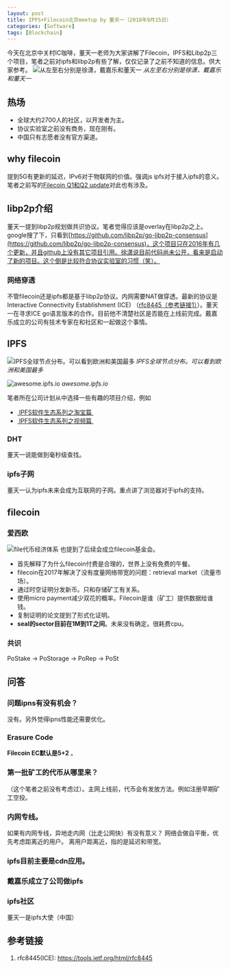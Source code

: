 ```yaml
---
layout: post
title: IPFS+Filecoin北京meetup by 董天一（2018年9月15日）
categories: [Software]
tags: [Blockchain]
---
```



今天在北京中关村IC咖啡，董天一老师为大家讲解了Filecoin，IPFS和Libp2p三个项目，笔者之前对ipfs和libp2p有些了解，仅仅记录了之前不知道的信息。供大家参考。
![从左至右分别是徐潇，戴嘉乐和董天一](http://opuclx9sq.bkt.clouddn.com/macbook/2018-09-16-040244.jpg)
*从左至右分别是徐潇，戴嘉乐和董天一*

## 热场
* 全球大约2700人的社区，以开发者为主。
* 协议实验室之前没有商务，现在刚有。
* 中国只有志愿者没有官方渠道。

## why filecoin
提到5G有更新的延迟，IPv6对于物联网的价值。强调js ipfs对于接入ipfs的意义。笔者之前写的[Filecoin Q1和Q2 update](https://mp.weixin.qq.com/s?__biz=MzI5MzcwODYxMQ==&mid=2247483884&idx=1&sn=beb97d485de90dedbbf742903c53d36a&chksm=ec6cb7c0db1b3ed619e0401cbc607a28f6e305995d420c291bf02350f062cdec6a3c9f082abb&token=735856262&lang=zh_CN#rd "Filecoin Q1&Q2 Update")对此也有涉及。

## libp2p介绍
董天一提到libp2p规划做共识协议。笔者觉得应该是overlay在libp2p之上。google搜了下，只看到[https://github.com/libp2p/go-libp2p-consensus](https://github.com/libp2p/go-libp2p-consensus)，这个项目只在2016年有几个更新，并且github上没有其它项目引用。徐潇说目前代码尚未公开，看来是启动了新的项目。这个倒是比较符合协议实验室的习惯（笑）。

### 网络穿透
不管filecoin还是ipfs都是基于libp2p协议。内网需要NAT做穿透。最新的协议是Interactive Connectivity Establishment (ICE) （[rfc8445（参考链接1）](https://tools.ietf.org/html/rfc8445)）。董天一在寻求ICE go语言版本的合作。目前他不清楚社区是否能在上线前完成。戴嘉乐成立的公司有技术专家在和社区和一起做这个事情。

## IPFS
![IPFS全球节点分布。可以看到欧洲和美国最多](http://opuclx9sq.bkt.clouddn.com/macbook/2018-09-16-040251.jpg)
*IPFS全球节点分布。可以看到欧洲和美国最多*

![awesome.ipfs.io](http://opuclx9sq.bkt.clouddn.com/macbook/2018-09-16-040255.png)
*awesome.ipfs.io*

笔者所在公司计划从中选择一些有趣的项目介绍，例如

* [ IPFS软件生态系列之淘宝篇 ](https://mp.weixin.qq.com/s/ntEwUxS_hyonQRN83gHXmg)
* [ IPFS软件生态系列之视频篇 ](https://mp.weixin.qq.com/s/xmdoB5sZ0JeZcrHIrXJ9XA)

### DHT
董天一说能做到毫秒级查找。
### ipfs子网
董天一认为ipfs未来会成为互联网的子网。重点讲了浏览器对于ipfs的支持。

## filecoin
### 爱西欧
![file代币经济体系](http://opuclx9sq.bkt.clouddn.com/macbook/2018-09-16-040259.jpg "file代币经济体系")
也提到了后续会成立filecoin基金会。

* 首先解释了为什么filecoin付费是合理的，世界上没有免费的午餐。
* filecoin在2017年解决了没有度量网络带宽的问题：retrieval market（流量市场）。
* 通过时空证明分发新币。只和存储矿工有关系。
* 使用micro payment减少双花的概率。Filecoin是谁（矿工）提供数据给谁钱。
* 复制证明的论文提到了形式化证明。
* **seal的sector目前在1M到1T之间**。未来没有确定。很耗费cpu。

### 共识
PoStake -\> PoStorage -\> PoRep -\> PoSt

## 问答
### 问题ipns有没有机会？
没有。另外觉得ipns性能还需要优化。
### Erasure Code
**Filecoin EC默认是5+2** 。
### 第一批矿工的代币从哪里来？
（这个笔者之前没有考虑过）。主网上线前，代币会有发放方法。例如注册早期矿工空投。
### 内网专线。
如果有内网专线，异地走内网（比走公网快）有没有意义？
网络会做自平衡，优先考虑距离近的用户。
离用户距离近，指的是延迟和带宽。
### ipfs目前主要是cdn应用。
### 戴嘉乐成立了公司做ipfs
### ipfs社区
董天一是ipfs大使（中国）

## 参考链接
1. rfc8445(ICE): https://tools.ietf.org/html/rfc8445

